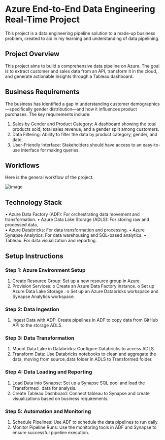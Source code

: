 # Azure End-to-End Data Engineering Real-Time Project
 This project is a data engineering pipeline solution to a made-up business problem, created to aid in my learning and understanding of data pipelining.
 
 
 ## Project Overview
 This project aims to build a comprehensive data pipeline on Azure. The goal is to extract customer and sales data from an API, transform it in the cloud, and generate actionable insights through a Tableau dashboard.  

##  Business Requirements
 The business has identified a gap in understanding customer demographics—specifically gender distribution—and how it influences product purchases. The key requirements include:
1.	Sales by Gender and Product Category: A dashboard showing the total products sold, total sales revenue, and a gender split among customers.
2.	Data Filtering: Ability to filter the data by product category, gender, and date.
3.	User-Friendly Interface: Stakeholders should have access to an easy-to-use interface for making queries.

## Workflows
Here is the general workflow of the project:

![image](https://github.com/user-attachments/assets/b95b9ff1-cf0b-41d8-a4ce-11f5a80f6a65)

## Technology Stack
•	Azure Data Factory (ADF): For orchestrating data movement and transformation.
•	Azure Data Lake Storage (ADLS): For storing raw and processed data,  
•	Azure Databricks: For data transformation and processing.
•	Azure Synapse Analytics: For data warehousing and SQL-based analytics.
•	Tableau: For data visualization and reporting.


## Setup Instructions

### Step 1: Azure Environment Setup
1.	Create Resource Group: Set up a new resource group in Azure.
2.	Provision Services:
o	Create an Azure Data Factory instance.
o	Set up Azure Data Lake Storage .
o	Set up an Azure Databricks workspace and Synapse Analytics workspace.

### Step 2: Data Ingestion
1.	Ingest Data with ADF: Create pipelines in ADF to copy data from GitHub API to the storage ADLS.

### Step 3: Data Transformation
1.	Mount Data Lake in Databricks: Configure Databricks to access ADLS.
2.	Transform Data: Use Databricks notebooks to clean and aggregate the data, moving from source_data folder in ADLS to Transformed folder.  

### Step 4: Data Loading and Reporting
1.	Load Data into Synapse: Set up a Synapse SQL pool and load the Transformed_ data for analysis.
2.	Create Tableau Dashboard: Connect tableau to Synapse and create visualizations based on business requirements.

### Step 5: Automation and Monitoring
1.	Schedule Pipelines: Use ADF to schedule the data pipelines to run daily.
2.	Monitor Pipeline Runs: Use the monitoring tools in ADF and Synapse to ensure successful pipeline execution.




